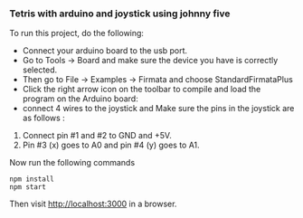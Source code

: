 ### Tetris with arduino and joystick using johnny five

To run this project, do the following:

- Connect your arduino board to the usb port.
- Go to Tools -> Board and make sure the device you have is correctly selected.
- Then go to File -> Examples -> Firmata and choose StandardFirmataPlus
- Click the right arrow icon on the toolbar to compile and load the program on the Arduino board:
- connect 4 wires to the joystick and Make sure the pins in the joystick are as follows :

1. Connect pin #1 and #2 to GND and +5V.
2. Pin #3 (x) goes to A0 and pin #4 (y) goes to A1.

Now run the following commands

```
npm install
npm start
```

Then visit <http://localhost:3000> in a browser.
